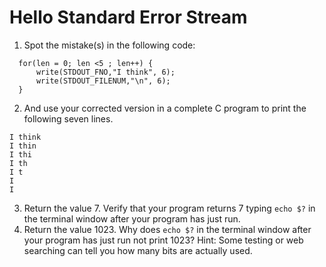 # Hello Standard Error Stream #
1. Spot the mistake(s) in the following code:
```
  for(len = 0; len <5 ; len++) {
      write(STDOUT_FNO,"I think", 6);
      write(STDOUT_FILENUM,"\n", 6); 
  }
```

2. And use your corrected version in a complete C program to print the following seven lines.
```
I think
I thin
I thi
I th
I t
I
I
```

3. Return the value 7. Verify that your program returns 7 typing `echo $?` in the terminal window after your program has just run.
4. Return the value 1023. Why does `echo $?` in the terminal window after your program has just run not print 1023?
Hint: Some testing or web searching can tell you how many bits are actually used.
